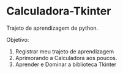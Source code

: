 # Calculadora-Tkinter
Trajeto de aprendizagem de python.

Objetivo: 
1. Registrar meu trajeto de aprendizagem
2. Aprimorando a Calculadora aos poucos.
3. Aprender e Dominar a biblioteca Tkinter

